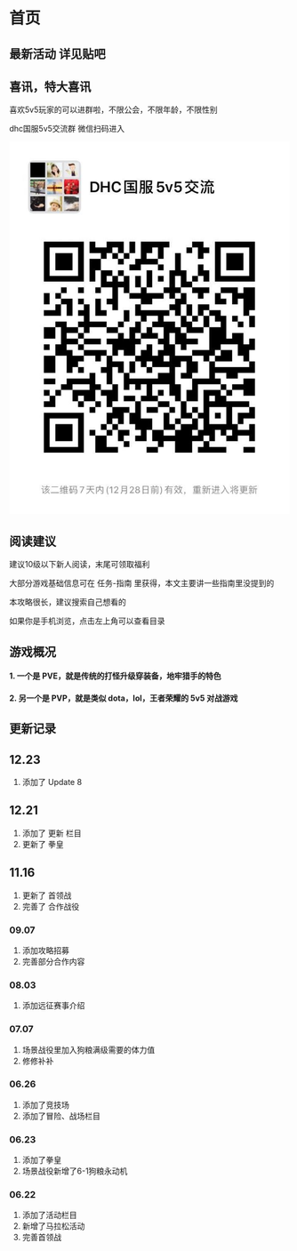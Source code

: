 # 首页

## 最新活动 详见贴吧 







## 喜讯，特大喜讯

喜欢5v5玩家的可以进群啦，不限公会，不限年龄，不限性别

dhc国服5v5交流群 微信扫码进入

![](.gitbook/assets/5v5_1221.jpg)

## 阅读建议

建议10级以下新人阅读，末尾可领取福利

大部分游戏基础信息可在 任务-指南 里获得，本文主要讲一些指南里没提到的

本攻略很长，建议搜索自己想看的

如果你是手机浏览，点击左上角可以查看目录

## 游戏概况

#### 1. 一个是 PVE，就是传统的打怪升级穿装备，地牢猎手的特色

#### 2. 另一个是 PVP，就是类似 dota，lol，王者荣耀的 5v5 对战游戏

## 更新记录

## 12.23

1. 添加了 Update 8 

## 12.21

1. 添加了 更新 栏目
2. 更新了 拳皇

## 11.16

1. 更新了 首领战
2. 完善了 合作战役

### 09.07

1. 添加攻略招募
2. 完善部分合作内容

### 08.03

1. 添加远征赛事介绍

### 07.07

1. 场景战役里加入狗粮满级需要的体力值
2. 修修补补

### 06.26

1. 添加了竞技场
2. 添加了冒险、战场栏目

### 06.23

1. 添加了拳皇
2. 场景战役新增了6-1狗粮永动机

### 06.22

1. 添加了活动栏目
2. 新增了马拉松活动
3. 完善首领战

